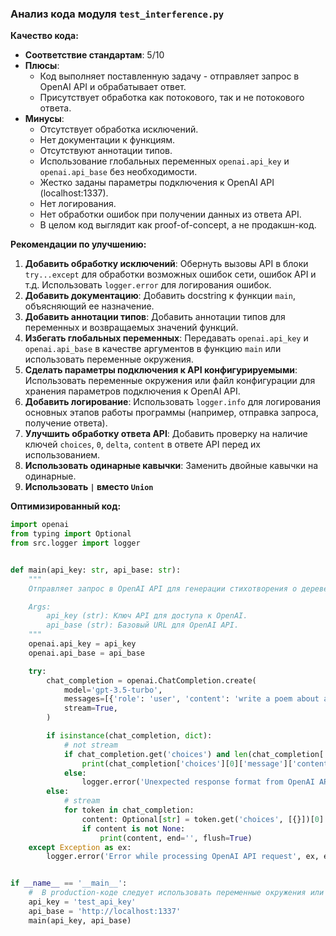 ### **Анализ кода модуля `test_interference.py`**

**Качество кода:**

- **Соответствие стандартам**: 5/10
- **Плюсы**:
    - Код выполняет поставленную задачу - отправляет запрос в OpenAI API и обрабатывает ответ.
    - Присутствует обработка как потокового, так и не потокового ответа.
- **Минусы**:
    - Отсутствует обработка исключений.
    - Нет документации к функциям.
    - Отсутствуют аннотации типов.
    - Использование глобальных переменных `openai.api_key` и `openai.api_base` без необходимости.
    - Жестко заданы параметры подключения к OpenAI API (localhost:1337).
    - Нет логирования.
    - Нет обработки ошибок при получении данных из ответа API.
    - В целом код выглядит как proof-of-concept, а не продакшн-код.

**Рекомендации по улучшению:**

1.  **Добавить обработку исключений**: Обернуть вызовы API в блоки `try...except` для обработки возможных ошибок сети, ошибок API и т.д. Использовать `logger.error` для логирования ошибок.
2.  **Добавить документацию**: Добавить docstring к функции `main`, объясняющий ее назначение.
3.  **Добавить аннотации типов**: Добавить аннотации типов для переменных и возвращаемых значений функций.
4.  **Избегать глобальных переменных**: Передавать `openai.api_key` и `openai.api_base` в качестве аргументов в функцию `main` или использовать переменные окружения.
5.  **Сделать параметры подключения к API конфигурируемыми**: Использовать переменные окружения или файл конфигурации для хранения параметров подключения к OpenAI API.
6.  **Добавить логирование**: Использовать `logger.info` для логирования основных этапов работы программы (например, отправка запроса, получение ответа).
7.  **Улучшить обработку ответа API**: Добавить проверку на наличие ключей `choices`, `0`, `delta`, `content` в ответе API перед их использованием.
8.  **Использовать одинарные кавычки**: Заменить двойные кавычки на одинарные.
9. **Использовать `|` вместо `Union`**

**Оптимизированный код:**

```python
import openai
from typing import Optional
from src.logger import logger


def main(api_key: str, api_base: str):
    """
    Отправляет запрос в OpenAI API для генерации стихотворения о дереве и выводит результат.

    Args:
        api_key (str): Ключ API для доступа к OpenAI.
        api_base (str): Базовый URL для OpenAI API.
    """
    openai.api_key = api_key
    openai.api_base = api_base

    try:
        chat_completion = openai.ChatCompletion.create(
            model='gpt-3.5-turbo',
            messages=[{'role': 'user', 'content': 'write a poem about a tree'}],
            stream=True,
        )

        if isinstance(chat_completion, dict):
            # not stream
            if chat_completion.get('choices') and len(chat_completion['choices']) > 0 and chat_completion['choices'][0].get('message') and chat_completion['choices'][0]['message'].get('content'):
                print(chat_completion['choices'][0]['message']['content'])
            else:
                logger.error('Unexpected response format from OpenAI API')
        else:
            # stream
            for token in chat_completion:
                content: Optional[str] = token.get('choices', [{}])[0].get('delta', {}).get('content')
                if content is not None:
                    print(content, end='', flush=True)
    except Exception as ex:
        logger.error('Error while processing OpenAI API request', ex, exc_info=True)


if __name__ == '__main__':
    #  В production-коде следует использовать переменные окружения или файл конфигурации.
    api_key = 'test_api_key'
    api_base = 'http://localhost:1337'
    main(api_key, api_base)